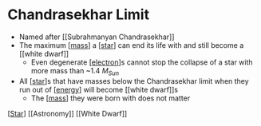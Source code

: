 # Chandrasekhar Limit

- Named after [[Subrahmanyan Chandrasekhar]]
- The maximum [[mass]] a [[star]] can end its life with and still become a [[white dwarf]]
  - Even degenerate [[electron]]s cannot stop the collapse of a star with more mass than ~1.4 $M_{Sun}$
- All [[star]]s that have masses below the Chandrasekhar limit when they run out of [[energy]] will become [[white dwarf]]s
  - The [[mass]] they were born with does not matter

[[Star]] [[Astronomy]] [[White Dwarf]]

[//begin]: # "Autogenerated link references for markdown compatibility"
[mass]: mass "Mass"
[star]: star "Star"
[electron]: electron "Electron"
[energy]: energy "Energy"
[//end]: # "Autogenerated link references"